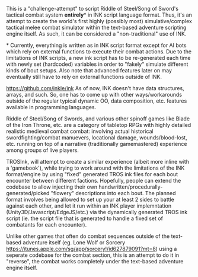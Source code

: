 This is a "challenge-attempt" to script Riddle of Steel/Song of Sword's tactical combat system **entirely*** in INK script language format. Thus, it's an attempt to create the world's first highly (possibly most) simulative/complex tactical melee combat simulator within the text-based adventure scripting engine itself. As such, it can be considered a "non-traditional" use of INK.

\* Currently, everything is written as in INK script format except for AI bots which rely on external functions to execute their combat actions. Due to the limitations of INK scripts, a new  ink script has to be re-generated each time with newly set (hardcoded) variables in order to "fakely" simulate different kinds of bout setups. Also note that advanced features later on may eventually still have to rely on external functions outside of INK.

https://github.com/inkle/ink
As of now, INK doesn't have data structures, arrays, and such. So, one has to come up with other ways/workarounds outside of the regular typical dynamic OO, data composition, etc. features available in  programming languages.

Riddle of Steel/Song of Swords, and various other spinoff games like Blade of the Iron Throne, etc. are a category of tabletop RPGs with highly detailed realistic medieval combat combat: involving actual historical swordfighting/combat manuevers, locational damage, wounds/blood-lost, etc. running on top of a narrative (traditionally gamemastered) experience among groups of live players.

TROSInk, will attempt to create a similar experience (albeit more inline with a 'gamebook'), while trying to work around with the limitations of the INK format/engine by using "fixed" generated TROS ink files for each bout encounter between different factions. Hopefully, people can extend the codebase to allow injecting their own handwritten/procedurally-generated/picked "flowery" descriptions into each bout. The planned format involves being allowed to set up your at least 2 sides to battle against each other, and let it run within an INK player implemntation (Unity3D/Javascript/EdgeJS/etc.) via the dynamically generated TROS ink script (ie. the script file that is generated to handle a fixed set of combatants for each encounter). 

Unlike other games that often do combat sequences outside of the text-based adventure itself (eg. Lone Wolf or Sorcery https://itunes.apple.com/sg/app/sorcery!/id627879091?mt=8) using a seperate codebase for the combat section, this is an attempt to do it in "reverse", the combat works completely under the text-based adventure engine itself.

